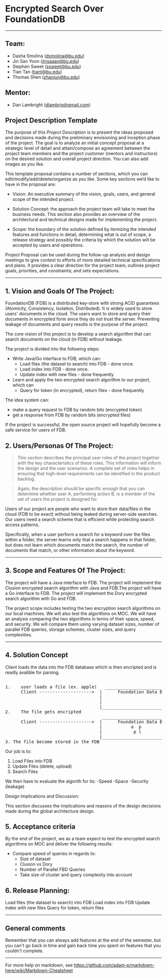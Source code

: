 # Encrypted Search Over FoundationDB

** **
## Team:
- Dasha Smolina (dsmolina@bu.edu)
- Jin San Yoon (jinsaaan@bu.edu)
- Stephen Sweet (ssweet@bu.edu)
- Tian Tan (tiant@bu.edu)
- Thomas Shen (zhaojun@bu.edu)

## Mentor:
- Dan Lambright (dlambrig@gmail.com)

## Project Description Template

The purpose of this *Project Description* is to present the ideas proposed and decisions made during the preliminary envisioning and inception phase of the project. The goal is to analyze an initial concept proposal at a strategic level of detail and attain/compose an agreement between the project team members and the project customer (mentors and instructors) on the desired solution and overall project direction. You can also add images as you like.

This template proposal contains a number of sections, which you can edit/modify/add/delete/organize as you like.  Some key sections we’d like to have in the proposal are:

- Vision: An executive summary of the vision, goals, users, and general scope of the intended project.

- Solution Concept: the approach the project team will take to meet the business needs. This section also provides an overview of the architectural and technical designs made for implementing the project.

- Scope: the boundary of the solution defined by itemizing the intended features and functions in detail, determining what is out of scope, a release strategy and possibly the criteria by which the solution will be accepted by users and operations.

Project Proposal can be used during the follow-up analysis and design meetings to give context to efforts of more detailed technical specifications and plans. It provides a clear direction for the project team; outlines project goals, priorities, and constraints; and sets expectations.

** **

## 1. Vision and Goals Of The Project:

FoundationDB (FDB) is a distributed key-store with strong ACID guarantees (Atomicity, Consistency, Isolation, Distributed). It is widely used to store users' documents in the cloud. The users want to store and query their documents in encrypted form since they do not trust the server. Preventing leakage of documents and query results is the purpose of the project.

The core vision of this project is to develop a search algorithm that can search documents on the cloud (in FDB) without leakage.

The project is divided into the following steps:
* Write Java/Go interface to FDB, which can:
    * Load files (the dataset to search) into FDB - done once.
    * Load index into FDB - done once.
    * Update index with new files - done frequently
* Learn and apply the two encrypted search algorithm to our project, which can
    * Query for token (in encrypted), return files - done frequently

The idea system can:
* make a query request to FDB by random bits (encrypted token)
* get a response from FDB by random bits (encrypted files)

If the project is successful, the open source project will hopefully become a safe service for users of FDB.

## 2. Users/Personas Of The Project:

> This section describes the principal user roles of the project together with the key characteristics of these roles. This information will inform the design and the user scenarios. A complete set of roles helps in ensuring that high-level requirements can be identified in the product backlog.

> Again, the description should be specific enough that you can determine whether user A, performing action B, is a member of the set of users the project is designed for.

Users of our project are people who want to store their data/files in the cloud (FDB to be exact) without being leaked during server-side searches. Our users need a search scheme that is efficient while protecting search access patterns.

Specifically, when a user perform a search for a keyword over the files within a folder, the server learns only that a search happens in that folder, but does not learn which documents match the search, the number of documents that match, or other information about the keyword. 


** **

## 3.   Scope and Features Of The Project:

The project will have a Java interface to FDB. The project will implement the Clusion encrypted search algorithm with Java and FDB.The project will have a Go interface to FDB. The project will implement the Dory encrypted search algorithm with Go and FDB. 

The project scope includes testing the two encryption search algorithms on our local machines. We will also test the algorithms on MOC. We will have an analysis comparing the two algorithms in terms of their space, speed, and security. We will compare them using varying dataset sizes, number of parallel FDB queries, storage schemes, cluster sizes, and query complexities. 


** **

## 4. Solution Concept
Client loads the data into the FDB database which is then encripted and is readly avalible for parsing. <br />
<pre>  
1.    user loads a file (ex. apple)   ______________________________________
      Client -------------------->  |      Foundation Data Base (FDB)      |
                                    |                                      |
                                    |                                      |
                                    |______________________________________|
2.    The file gets encripted 
                                     ______________________________________
      Client -------------------->  |      Foundation Data Base (FDB)      |
                                    |           a  p                       |
                                    |            p l         l e           |
                                    |______________________________________|      
3. The file become stored in the FDB
</pre>
 Our job is to: 
 1) Load Files into FDB
 2) Update Files (delete, upload)
 3) Search Files
 
 We then have to evaluate the algorith for its:
 -Speed
 -Space
 -Security (leakage)

Design Implications and Discussion:

This section discusses the implications and reasons of the design decisions made during the global architecture design.

## 5. Acceptance criteria

By the end of the project, we as a team expect to test the encrypted search algorithms on MOC and deliver the following results:
* Compare speed of queries in regards to:
   * Size of dataset
   * Clusion vs Dory
   * Number of Parallel FBD Queries
   * Take size of cluster and query complexity into account

## 6.  Release Planning:

Load files (the dataset to search) into FDB 
Load index into FDB 
Update index with new files
Query for token, return files 

** **

## General comments

Remember that you can always add features at the end of the semester, but you can't go back in time and gain back time you spent on features that you couldn't complete.

** **

For more help on markdown, see
https://github.com/adam-p/markdown-here/wiki/Markdown-Cheatsheet

